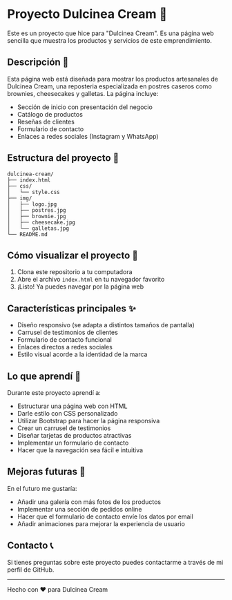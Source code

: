 # Proyecto Dulcinea Cream 🍰

Este es un proyecto que hice para "Dulcinea Cream". Es una página web sencilla que muestra los productos y servicios de este emprendimiento.

## Descripción 📝

Esta página web está diseñada para mostrar los productos artesanales de Dulcinea Cream, una reposteria especializada en postres caseros como brownies, cheesecakes y galletas. La página incluye:

- Sección de inicio con presentación del negocio
- Catálogo de productos
- Reseñas de clientes
- Formulario de contacto
- Enlaces a redes sociales (Instagram y WhatsApp)



## Estructura del proyecto 📂

```
dulcinea-cream/
├── index.html
├── css/
│   └── style.css
├── img/
│   ├── logo.jpg
│   ├── postres.jpg
│   ├── brownie.jpg
│   ├── cheesecake.jpg
│   └── galletas.jpg
└── README.md
```

## Cómo visualizar el proyecto 👀

1. Clona este repositorio a tu computadora
2. Abre el archivo `index.html` en tu navegador favorito
3. ¡Listo! Ya puedes navegar por la página web

## Características principales ✨

- Diseño responsivo (se adapta a distintos tamaños de pantalla)
- Carrusel de testimonios de clientes
- Formulario de contacto funcional
- Enlaces directos a redes sociales
- Estilo visual acorde a la identidad de la marca

## Lo que aprendí 🧠

Durante este proyecto aprendí a:
- Estructurar una página web con HTML
- Darle estilo con CSS personalizado
- Utilizar Bootstrap para hacer la página responsiva
- Crear un carrusel de testimonios
- Diseñar tarjetas de productos atractivas
- Implementar un formulario de contacto
- Hacer que la navegación sea fácil e intuitiva

## Mejoras futuras 🚀

En el futuro me gustaría:
- Añadir una galería con más fotos de los productos
- Implementar una sección de pedidos online
- Hacer que el formulario de contacto envíe los datos por email
- Añadir animaciones para mejorar la experiencia de usuario

## Contacto 📞

Si tienes preguntas sobre este proyecto puedes contactarme a través de mi perfil de GitHub.

---

Hecho con ❤️ para Dulcinea Cream

